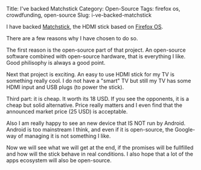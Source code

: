 Title: I've backed Matchstick
Category: Open-Source
Tags: firefox os, crowdfunding, open-source
Slug: i-ve-backed-matchstick

I have backed [Matchstick](https://matchstick.tv), the HDMI stick based on [Firefox OS](https://www.mozilla.org/en/firefox/os/).

There are a few reasons why I have chosen to do so.

The first reason is the open-source part of that project. An open-source software
combined with open-source hardware, that is everything I like. Good philisophy is always a good point.

Next that project is exciting. An easy to use HDMI stick for my TV is something really cool. I do
not have a "smart" TV but still my TV has some HDMI input and USB plugs (to power the stick).

Third part: it is cheap. It worth its 18 USD. If you see the opponents, it is a cheap but solid alternative.
Price really matters and I even find that the announced market price (25 USD) is acceptable.

Also I am really happy to see an new device that IS NOT run by Android. Android is
too mainstream I think, and even if it is open-source, the Google-way of managing it
is not something I like.

Now we will see what we will get at the end, if the promises will be fullfilled and how will the stick
behave in real conditions. I also hope that a lot of the apps ecosystem will also be open-source.
